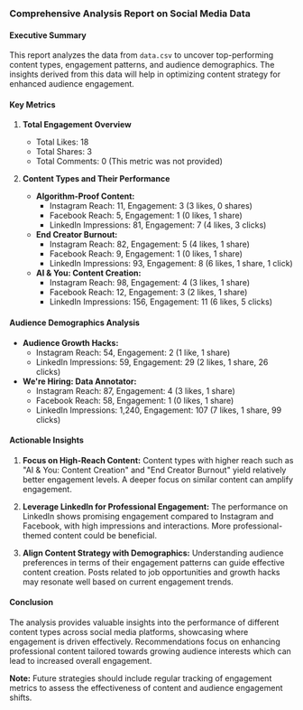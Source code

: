 ### Comprehensive Analysis Report on Social Media Data

#### Executive Summary
This report analyzes the data from `data.csv` to uncover top-performing content types, engagement patterns, and audience demographics. The insights derived from this data will help in optimizing content strategy for enhanced audience engagement.

#### Key Metrics
1. **Total Engagement Overview**
   - Total Likes: 18
   - Total Shares: 3
   - Total Comments: 0 (This metric was not provided)

2. **Content Types and Their Performance**
   - **Algorithm-Proof Content:** 
     - Instagram Reach: 11, Engagement: 3 (3 likes, 0 shares) 
     - Facebook Reach: 5, Engagement: 1 (0 likes, 1 share)  
     - LinkedIn Impressions: 81, Engagement: 7 (4 likes, 3 clicks) 
   - **End Creator Burnout:** 
     - Instagram Reach: 82, Engagement: 5 (4 likes, 1 share)
     - Facebook Reach: 9, Engagement: 1 (0 likes, 1 share)
     - LinkedIn Impressions: 93, Engagement: 8 (6 likes, 1 share, 1 click)
   - **AI & You: Content Creation:** 
     - Instagram Reach: 98, Engagement: 4 (3 likes, 1 share)
     - Facebook Reach: 12, Engagement: 3 (2 likes, 1 share)
     - LinkedIn Impressions: 156, Engagement: 11 (6 likes, 5 clicks)

#### Audience Demographics Analysis
- **Audience Growth Hacks:** 
  - Instagram Reach: 54, Engagement: 2 (1 like, 1 share)  
  - LinkedIn Impressions: 59, Engagement: 29 (2 likes, 1 share, 26 clicks)
- **We're Hiring: Data Annotator:** 
  - Instagram Reach: 87, Engagement: 4 (3 likes, 1 share)  
  - Facebook Reach: 58, Engagement: 1 (0 likes, 1 share)  
  - LinkedIn Impressions: 1,240, Engagement: 107 (7 likes, 1 share, 99 clicks)

#### Actionable Insights
1. **Focus on High-Reach Content:**
   Content types with higher reach such as "AI & You: Content Creation" and "End Creator Burnout" yield relatively better engagement levels. A deeper focus on similar content can amplify engagement.

2. **Leverage LinkedIn for Professional Engagement:**
   The performance on LinkedIn shows promising engagement compared to Instagram and Facebook, with high impressions and interactions. More professional-themed content could be beneficial.

3. **Align Content Strategy with Demographics:**
   Understanding audience preferences in terms of their engagement patterns can guide effective content creation. Posts related to job opportunities and growth hacks may resonate well based on current engagement trends.

#### Conclusion
The analysis provides valuable insights into the performance of different content types across social media platforms, showcasing where engagement is driven effectively. Recommendations focus on enhancing professional content tailored towards growing audience interests which can lead to increased overall engagement.

**Note:** Future strategies should include regular tracking of engagement metrics to assess the effectiveness of content and audience engagement shifts.